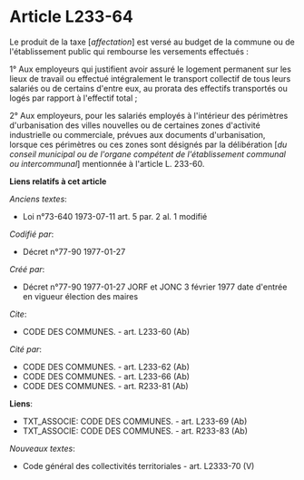 # Article L233-64

Le produit de la taxe [*affectation*] est versé au budget de la commune ou de l'établissement public qui rembourse les
versements effectués :

1° Aux employeurs qui justifient avoir assuré le logement permanent sur les lieux de travail ou effectué intégralement le
transport collectif de tous leurs salariés ou de certains d'entre eux, au prorata des effectifs transportés ou logés par
rapport à l'effectif total ; 

2° Aux employeurs, pour les salariés employés à l'intérieur des périmètres d'urbanisation des villes nouvelles ou de
certaines zones d'activité industrielle ou commerciale, prévues aux documents d'urbanisation, lorsque ces périmètres ou ces
zones sont désignés par la délibération [*du conseil municipal ou de l'organe compétent de l'établissement communal ou
intercommunal*] mentionnée à l'article L. 233-60.

**Liens relatifs à cet article**

_Anciens textes_:

  - Loi n°73-640 1973-07-11 art. 5 par. 2 al. 1 modifié

_Codifié par_:

  - Décret n°77-90 1977-01-27

_Créé par_:

  - Décret n°77-90 1977-01-27 JORF et JONC 3 février 1977 date d'entrée en vigueur élection des maires

_Cite_:

  - CODE DES COMMUNES. - art. L233-60 (Ab)

_Cité par_:

  - CODE DES COMMUNES. - art. L233-62 (Ab)
  - CODE DES COMMUNES. - art. L233-66 (Ab)
  - CODE DES COMMUNES. - art. R233-81 (Ab)

**Liens**:

  - TXT_ASSOCIE: CODE DES COMMUNES. - art. L233-69 (Ab)
  - TXT_ASSOCIE: CODE DES COMMUNES. - art. R233-83 (Ab)

_Nouveaux textes_:

  - Code général des collectivités territoriales - art. L2333-70 (V)
